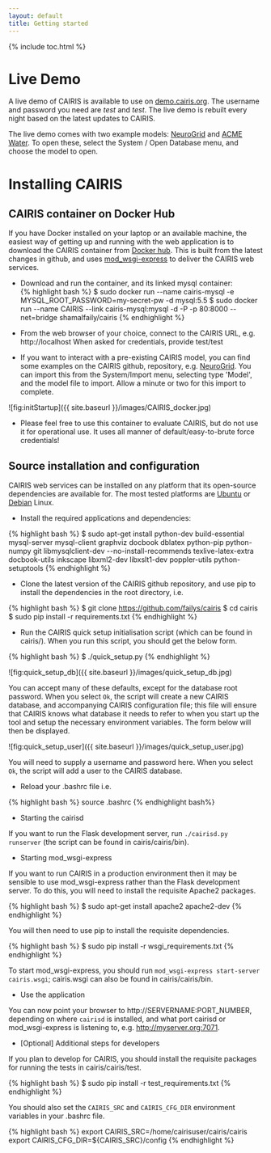 ```yaml
---
layout: default
title: Getting started
---
```


{% include toc.html %}

# Live Demo

A live demo of CAIRIS is available to use on [demo.cairis.org](http://demo.cairis.org).  The username and password you need are *test* and *test*.  The live demo is rebuilt every night based on the latest updates to CAIRIS.

The live demo comes with two example models: [NeuroGrid](https://cairis.org/NeuroGrid) and [ACME Water](https://cairis.org/ACME_Water).  To open these, select the System / Open Database menu, and choose the model to open.

# Installing CAIRIS

## CAIRIS container on Docker Hub

If you have Docker installed on your laptop or an available machine, the easiest way of getting up and running with the web application is to download the CAIRIS container from [Docker hub](https://hub.docker.com/r/shamalfaily/cairis/).  This is built from the latest changes in github, and uses [mod_wsgi-express](https://pypi.python.org/pypi/mod_wsgi) to deliver the CAIRIS web services.

* Download and run the container, and its linked mysql container:  
{% highlight bash %}
$ sudo docker run --name cairis-mysql -e MYSQL_ROOT_PASSWORD=my-secret-pw -d mysql:5.5
$ sudo docker run --name CAIRIS --link cairis-mysql:mysql -d -P -p 80:8000 --net=bridge shamalfaily/cairis
{% endhighlight %}


* From the web browser of your choice, connect to the CAIRIS URL, e.g. http://localhost
When asked for credentials, provide test/test

* If you want to interact with a pre-existing CAIRIS model, you can find some examples on the CAIRIS github, repository, e.g. [NeuroGrid](https://github.com/failys/cairis/blob/master/examples/exemplars/NeuroGrid/NeuroGrid.xml). You can import this from the System/Import menu, selecting type 'Model', and the model file to import. Allow a minute or two for this import to complete.

![fig:initStartup]({{ site.baseurl }}/images/CAIRIS_docker.jpg)

* Please feel free to use this container to evaluate CAIRIS, but do not use it for operational use. It uses all manner of default/easy-to-brute force credentials!

## Source installation and configuration

CAIRIS web services can be installed on any platform that its open-source dependencies are available for.  The most tested platforms are [Ubuntu](http://www.ubuntu.com) or [Debian](https://www.debian.org) Linux.

* Install the required applications and dependencies:

{% highlight bash %}
$ sudo apt-get install python-dev build-essential mysql-server mysql-client graphviz docbook dblatex python-pip python-numpy git libmysqlclient-dev --no-install-recommends texlive-latex-extra docbook-utils inkscape libxml2-dev libxslt1-dev poppler-utils python-setuptools
{% endhighlight %}

* Clone the latest version of the CAIRIS github repository, and use pip to install the dependencies in the root directory, i.e.

{% highlight bash %}
$ git clone https://github.com/failys/cairis
$ cd cairis
$ sudo pip install -r requirements.txt
{% endhighlight %}

* Run the CAIRIS quick setup initialisation script (which can be found in cairis/).  When you run this script, you should get the below form.

{% highlight bash %}
$ ./quick_setup.py
{% endhighlight %}

![fig:quick_setup_db]({{ site.baseurl }}/images/quick_setup_db.jpg)

You can accept many of these defaults, except for the database root password.  When you select `Ok`, the script will create a new CAIRIS database, and accompanying CAIRIS configuration file; this file will ensure that CAIRIS knows what database it needs to refer to when you start up the tool and setup the necessary environment variables. The form below will then be displayed.

![fig:quick_setup_user]({{ site.baseurl }}/images/quick_setup_user.jpg)

You will need to supply a username and password here. When you select `Ok`, the script will add a user to the CAIRIS database.


* Reload your .bashrc file i.e.

{% highlight bash %}
source .bashrc
{% endhighlight bash%}

* Starting the cairisd

If you want to run the Flask development server, run `./cairisd.py runserver` (the script can be found in cairis/cairis/bin).   

* Starting mod_wsgi-express

If you want to run CAIRIS in a production environment then it may be sensible to use mod_wsgi-express rather than the Flask development server.  To do this, you will need to install the requisite Apache2 packages.

{% highlight bash %}
$ sudo apt-get install apache2 apache2-dev
{% endhighlight %}

You will then need to use pip to install the requisite dependencies.

{% highlight bash %}
$ sudo pip install -r wsgi_requirements.txt
{% endhighlight %}

To start mod_wsgi-express, you should run `mod_wsgi-express start-server cairis.wsgi`; cairis.wsgi can also be found in cairis/cairis/bin.

* Use the application

You can now point your browser to http://SERVERNAME:PORT_NUMBER, depending on where `cairisd` is installed, and what port cairisd or mod_wsgi-express is listening to, e.g. http://myserver.org:7071.

* [Optional] Additional steps for developers

If you plan to develop for CAIRIS, you should install the requisite packages for running the tests in cairis/cairis/test.

{% highlight bash %}
$ sudo pip install -r test_requirements.txt
{% endhighlight %}

You should also set the `CAIRIS_SRC` and `CAIRIS_CFG_DIR` environment variables in your .bashrc file.

{% highlight bash %}
export CAIRIS_SRC=/home/cairisuser/cairis/cairis
export CAIRIS_CFG_DIR=${CAIRIS_SRC}/config
{% endhighlight %}
